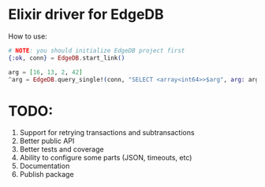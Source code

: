 # Elixir driver for EdgeDB

How to use:
```elixir
# NOTE: you should initialize EdgeDB project first
{:ok, conn} = EdgeDB.start_link()

arg = [16, 13, 2, 42]
^arg = EdgeDB.query_single!(conn, "SELECT <array<int64>>$arg", arg: arg)
```

# TODO:
1. Support for retrying transactions and subtransactions
2. Better public API
3. Better tests and coverage
4. Ability to configure some parts (JSON, timeouts, etc)
5. Documentation
6. Publish package
